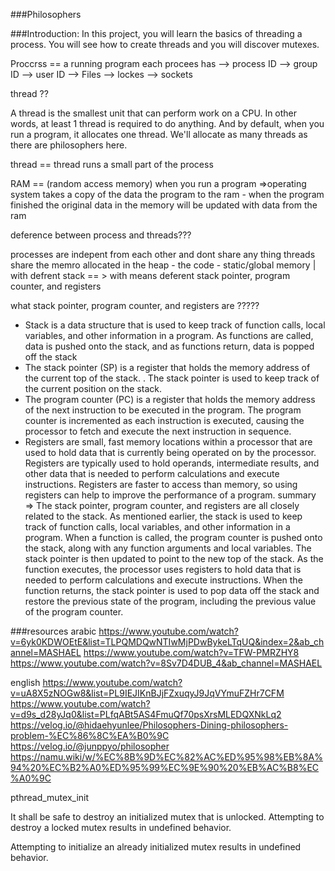 ###Philosophers

###Introduction: In this project, you will learn the basics of threading a process.
You will see how to create threads and you will discover mutexes.

Proccrss == a running program
each procees has 
--> process ID 
--> group ID
--> user ID
-->  Files
--> lockes
--> sockets

thread ??

A thread is the smallest unit that can perform work on a CPU. In other words, at least 1 thread is required to do anything.
And by default, when you run a program, it allocates one thread. We'll allocate as many threads as there are philosophers here.

thread == thread runs a small part of the process

RAM == (random access memory) when you run a program =>operating system takes a copy of the data the program to the ram - when the program finished the original data in the memory will be updated with data from the ram


deference between process and threads???

processes are indepent from each other and dont share any thing
threads share the memro allocated in the heap - the code - static/global memory 
| with defrent stack == > with means deferent stack pointer, program counter, and registers

what  stack pointer, program counter, and registers are ?????
* Stack                    is a data structure that is used to keep track of function calls, local variables, and other information in a program. As functions are called, data is pushed onto the stack, and as functions return, data is popped off the stack
* The stack pointer (SP)   is a register that holds the memory address of the current top of the stack. . The stack pointer is used to keep track of the current position on the stack.
* The program counter (PC) is a register that holds the memory address of the next instruction to be executed in the program. The program counter is incremented as each instruction is executed, causing the processor to fetch and execute the next instruction in sequence.
* Registers                are small, fast memory locations within a processor that are used to hold data that is currently being operated on by the processor. Registers are typically used to hold operands, intermediate results, and other data that is needed to perform calculations and execute instructions. Registers are faster to access than memory, so using registers can help to improve the performance of a program.
summary  => The stack pointer, program counter, and registers are all closely related to the stack. As mentioned earlier, the stack is used to keep track of function calls, local variables, and other information in a program. When a function is called, the program counter is pushed onto the stack, along with any function arguments and local variables. The stack pointer is then updated to point to the new top of the stack. As the function executes, the processor uses registers to hold data that is needed to perform calculations and execute instructions. When the function returns, the stack pointer is used to pop data off the stack and restore the previous state of the program, including the previous value of the program counter.


###resources
arabic 
https://www.youtube.com/watch?v=6yk0KDWOEtE&list=TLPQMDQwNTIwMjPDwBykeLTqUQ&index=2&ab_channel=MASHAEL
https://www.youtube.com/watch?v=TFW-PMRZHY8
https://www.youtube.com/watch?v=8Sv7D4DUB_4&ab_channel=MASHAEL

english
https://www.youtube.com/watch?v=uA8X5zNOGw8&list=PL9IEJIKnBJjFZxuqyJ9JqVYmuFZHr7CFM
https://www.youtube.com/watch?v=d9s_d28yJq0&list=PLfqABt5AS4FmuQf70psXrsMLEDQXNkLq2
https://velog.io/@hidaehyunlee/Philosophers-Dining-philosophers-problem-%EC%86%8C%EA%B0%9C
https://velog.io/@junppyo/philosopher
https://namu.wiki/w/%EC%8B%9D%EC%82%AC%ED%95%98%EB%8A%94%20%EC%B2%A0%ED%95%99%EC%9E%90%20%EB%AC%B8%EC%A0%9C


pthread_mutex_init

It shall be safe to destroy an initialized mutex that is unlocked. Attempting to destroy a locked mutex results in undefined behavior.


Attempting to initialize an already initialized mutex results in undefined behavior.












